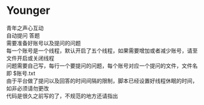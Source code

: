 # Younger
青年之声心互动
<br>自动提问 答题
<br>需要准备好账号以及提问的问题
<br>每一个账号是一个线程，默认开启了五个线程，如果需要增加或者减少账号，请至文件开启或关闭线程
<br>问题需要自己写，每行一个要提问的问题，每个账号对应一个提问的文件，文件名即 $账号.txt
<br>由于平台做了提问以及回答的时间间隔的限制，脚本已经设置好线程休眠的时间，如非必须请勿更改
<br>代码是很久之前写的了，不规范的地方还请指出

